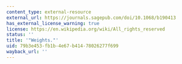 ```yaml
---
content_type: external-resource
external_url: https://journals.sagepub.com/doi/10.1068/b190413
has_external_license_warning: true
license: https://en.wikipedia.org/wiki/All_rights_reserved
status: ''
title: '"Weights."'
uid: 79b3e453-fb1b-4e67-b414-78026277f699
wayback_url: ''
---
```

